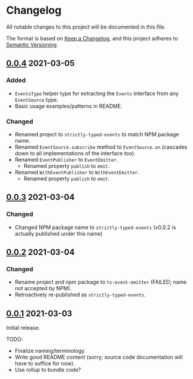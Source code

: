 # Changelog

All notable changes to this project will be documented in this file.

The format is based on [Keep a Changelog](https://keepachangelog.com/en/1.0.0/),
and this project adheres to [Semantic Versioning](https://semver.org/spec/v2.0.0.html).

## [0.0.4] 2021-03-05

### Added

-   `EventsType` helper type for extracting the `Events` interface from any `EventSource` type.
-   Basic usage examples/patterns in README.

### Changed

-   Renamed project to `strictly-typed-events` to match NPM package name.
-   Renamed `EventSource.subscribe` method to `EventSource.on` (cascades down to all implementations of the interface too).
-   Renamed `EventPublisher` to `EventEmitter`.
    -   Renamed property `publish` to `emit`.
-   Renamed `WithEventPublisher` to `WithEventEmitter`.
    -   Renamed property `publish` to `emit`.

## [0.0.3] 2021-03-04

### Changed

-   Changed NPM package name to `strictly-typed-events` (v0.0.2 is actually published under this name)

## [0.0.2] 2021-03-04

### Changed

-   Rename project and npm package to `ts-event-emitter` (FAILED; name not accepted by NPM).
-   Retroactively re-published as `strictly-typed-events`.

## [0.0.1] 2021-03-03

Initial release.

TODO:

-   Finalize naming/terminology.
-   Write good README content (sorry; source code documentation will have to suffice for now).
-   Use rollup to bundle code?

[0.0.4]: https://github.com/UselessPickles/strictly-typed-events/compare/v0.0.3...v0.0.4
[0.0.3]: https://github.com/UselessPickles/strictly-typed-events/compare/v0.0.2...v0.0.3
[0.0.2]: https://github.com/UselessPickles/strictly-typed-events/compare/v0.0.1...v0.0.2
[0.0.1]: https://github.com/UselessPickles/strictly-typed-events/tree/v0.0.1
